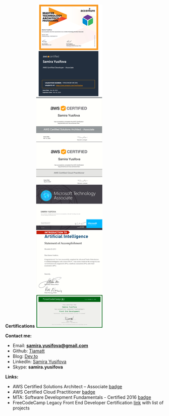 **Certifications**
![cert-screenshots](cert-screenshots.png)

**Contact me:**
- Email: **samira.yusifova@gmail.com**
- Github: [Tiamatt](https://github.com/Tiamatt)
- Blog: [Dev.to](https://dev.to/tiamatt)
- LinkedIn: [Samira Yusifova](https://www.linkedin.com/in/samirayusifova/)
- Skype: **samira.yusifova**

**Links:**
- AWS Certified Solutions Architect – Associate [badge](https://www.youracclaim.com/badges/11a8f945-c3a7-4ffa-8507-3d63ae91f67b/public_url)
- AWS Certified Cloud Practitioner [badge](https://www.youracclaim.com/badges/cbf21f42-8862-4364-95b2-47bdd4204948/public_url)
- MTA: Software Development Fundamentals - Certified 2016 [badge](https://www.youracclaim.com/badges/f3548efe-2336-4df2-8182-50686a189460/public_url)
- FreeCodeCamp Legacy Front End Developer Certification [link](https://www.freecodecamp.org/certification/tiamatt/legacy-front-end) with list of projects
